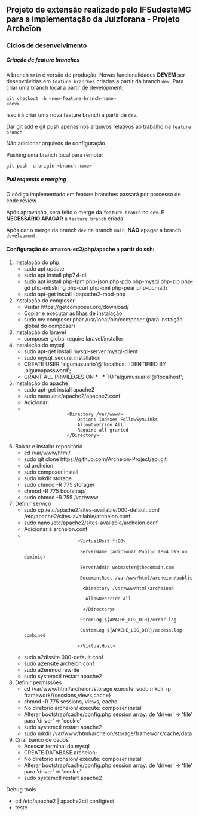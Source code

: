 <h2>Projeto de extensão realizado pelo IFSudesteMG para a implementação da Juizforana - Projeto Archeîon</h2>

<h3>Ciclos de desenvolvimento</h3>

<h5>Criação de feature branches</h5>

<p>A branch <code>main</code> é versão de produção. Novas funcionalidades <strong>DEVEM</strong> ser desenvolvidas em <code>feature branches</code> criadas a partir da branch <code>dev</code>. Para criar uma branch local a partir de development:</q>

<code>git checkout -b &lt;new-feature-branch-name&gt; &lt;dev&gt;</code>

<p>Isso irá criar uma nova feature branch a partir de <code>dev</code>.</p>
<p>Dar git add e git push apenas nos arquivos relativos ao trabalho na <code>feature branch</code></p>
<p>Não adicionar arquivos de configuração<qp>

<p>Pushing uma branch local para remote:</p>

<code>git push -u origin &lt;branch-name&gt;</code>

<h5>Pull requests e merging</h5>

<p>O código implementado em feature branches passará por processo de code review</p>
<p>Após aprovação, será feito o merge da <code>feature branch</code> no <code>dev</code>. É <strong>NECESSÁRIO APAGAR</strong> a <code>feature branch</code> criada.</p>
<p>Após dar o merge da branch <code>dev</code> na branch <code>main</code>, <strong>NÃO</strong> apagar a branch <code>development</code></p>

<h4>Configuração do amazon-ec2/php/apache a partir do ssh:</h4>

<ol>
	<li>Instalação do php:
		<ul>
			<li>sudo apt update</li>
			<li>sudo apt install php7.4-cli</li>
			<li>sudo apt install php-fpm php-json php-pdo php-mysql php-zip php-gd  php-mbstring php-curl php-xml php-pear php-bcmath</li>
			<li>sudo apt-get install libapache2-mod-php</li>
		</ul>
	</li>
	<li>Instalação do composer
		<ul>
			<li>Visitar https://getcomposer.org/download/</li>
			<li>Copiar e executar as lihas de instalação</li>
			<li>sudo mv composer.phar /usr/local/bin/composer (para instalção global do composer)</li>
		</ul>
	</li>
	<li>Instalação do laravel
		<ul>
			<li>composer global require laravel/installer</li>
		</ul>
	</li>
	<li>Instalação do mysql
		<ul>
			<li>sudo apt-get install mysql-server mysql-client</li>
			<li>sudo mysql_secure_installation</li>
			<li>CREATE USER 'algumusuario'@'localhost' IDENTIFIED BY 'algumapassword';</li>
			<li>GRANT ALL PRIVILEGES ON * . * TO 'algumusuario'@'localhost';</li>
		</ul>
	</li>
	<li>Instalação do apache
		<ul>
			<li>sudo apt-get install apache2</li>
			<li>sudo nano /etc/apache2/apache2.conf</li>
			<li>Adicionar:</li>
			<li>		
			<code>
				&lt;Directory /var/www/&gt;
					Options Indexes FollowSymLinks
					AllowOverride All
					Require all granted
				&lt;/Directory&gt;
			</code><br>
			</li>
		</ul>
	</li>
	<li>Baixar e instalar repositório
		<ul>
			<li>cd /var/www/html/</li>
			<li>sudo git clone https://github.com/Archeion-Project/api.git</li>
			<li>cd archeion</li>
			<li>sudo composer install</li>
			<li>sudo mkdir storage</li>
			<li>sudo chmod -R 775 storage/</li>
			<li>chmod -R 775 bootstrap/</li>
			<li>sudo chmod -R 755 /var/www</li>
		</ul>
	</li>
	<li>Definir serviço
		<ul>
			<li>sudo cp /etc/apache2/sites-available/000-default.conf /etc/apache2/sites-available/archeion.conf</li>
			<li>sudo nano /etc/apache2/sites-available/archeion.conf</li>
			<li>Adicionar à archeion.conf</li>
			<li>
				<code>
					&lt;VirtualHost *:80&gt;<br>
					&emsp;ServerName (adicionar Public IPv4 DNS ou domínio)<br>
					&emsp;ServerAdmin webmaster@thedomain.com<br>
					&emsp;DocumentRoot /var/www/html/archeion/public<br>
					&emsp;&emsp;&lt;Directory /var/www/html/archeion&gt;<br>
					&emsp;&emsp;&emsp;AllowOverride All<br>
					&emsp;&emsp;&lt;/Directory&gt;<br>
					&emsp;ErrorLog ${APACHE_LOG_DIR}/error.log<br>
					&emsp;CustomLog ${APACHE_LOG_DIR}/access.log combined<br>
					&lt;/VirtualHost&gt;
				</code><br>
			</li>
			<li>sudo a2dissite 000-default.conf</li>
			<li>sudo a2ensite archeion.conf</li>
			<li>sudo a2enmod rewrite</li>
			<li>sudo systemctl restart apache2</li>
		</ul>
	</li>
	<li>Definir permissões
		<ul>
			<li>cd /var/www/html/archeion/storage execute: sudo mkdir -p framework/{sessions,views,cache}</li>
			<li>chmod -R 775 sessions, views, cache</li>
			<li>No diretório archeion/ execute: composer install</li>
			<li>Alterar bootstrap/cache/config.php session array: de 'driver' => 'file' para 'driver' => 'cookie'</li>
			<li>sudo systemctl restart apache2</li>
			<li>sudo mkdir /var/www/html/archeion/storage/framework/cache/data</li>
		</ul>
	</li>
	<li>Criar banco de dados
		<ul>
			<li>Acessar terminal do mysql</li>
			<li>CREATE DATABASE archeion;</li>
			<li>No diretório archeion/ execute: composer install</li>
			<li>Alterar bootstrap/cache/config.php session array: de 'driver' => 'file' para 'driver' => 'cookie'</li>
			<li>sudo systemctl restart apache2</li>
		</ul>
	</li>
</ol>

<p>Debug tools</p>
	<ul>
	<li>cd /etc/apache2 | apache2ctl configtest</li>
	<li>teste</li>
	</ul>
